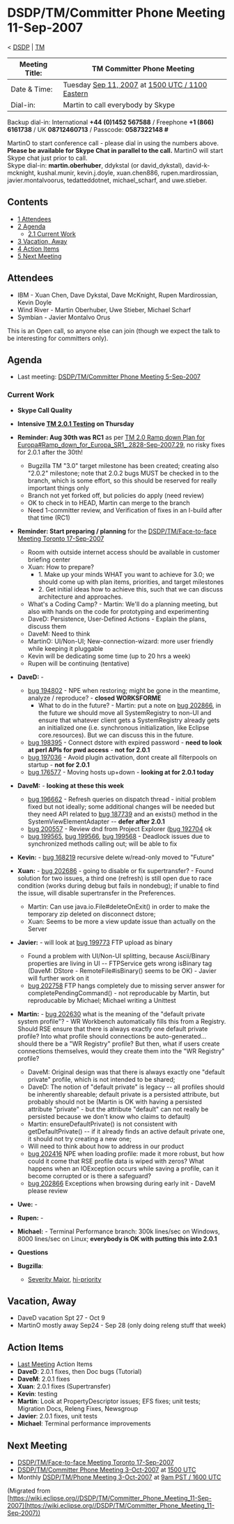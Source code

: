 

DSDP/TM/Committer Phone Meeting 11-Sep-2007
===========================================

< [DSDP](https://wiki.eclipse.org/DSDP "DSDP")‎ | [TM](./TM "DSDP/TM")

| Meeting Title: | **TM Committer Phone Meeting** |
| --- | --- |
| Date & Time: | Tuesday [Sep 11, 2007](./index.php?title=Sep_11,_2007&action=edit&redlink=1 "Sep 11, 2007 (page does not exist)") at [1500 UTC / 1100 Eastern](http://www.timeanddate.com/worldclock/meetingdetails.html?year=2007&month=9&day=11&hour=15&min=00&sec=0&p1=224&p2=159&p3=250&p4=136&p5=223&iv=1800) |
| Dial-in: | Martin to call everybody by Skype |

Backup dial-in: International **+44 (0)1452 567588** / Freephone **+1 (866) 6161738** / UK **08712460713** / Passcode: **0587322148 #**

MartinO to start conference call - please dial in using the numbers above.  
**Please be available for Skype Chat in parallel to the call.** MartinO will start Skype chat just prior to call.  
Skype dial-in: **martin.oberhuber**, ddykstal (or david\_dykstal), david-k-mcknight, kushal.munir, kevin.j.doyle, xuan.chen886, rupen.mardirossian, javier.montalvoorus, tedatteddotnet, michael\_scharf, and uwe.stieber.  

Contents
--------

*   [1 Attendees](#Attendees)
*   [2 Agenda](#Agenda)
    *   [2.1 Current Work](#Current-Work)
*   [3 Vacation, Away](#Vacation.2C-Away)
*   [4 Action Items](#Action-Items)
*   [5 Next Meeting](#Next-Meeting)

Attendees
---------

*   IBM - Xuan Chen, Dave Dykstal, Dave McKnight, Rupen Mardirossian, Kevin Doyle
*   Wind River - Martin Oberhuber, Uwe Stieber, Michael Scharf
*   Symbian - Javier Montalvo Orus

This is an Open call, so anyone else can join (though we expect the talk to be interesting for committers only).

Agenda
------

*   Last meeting: [DSDP/TM/Committer Phone Meeting 5-Sep-2007](./Committer_Phone_Meeting_5-Sep-2007 "DSDP/TM/Committer Phone Meeting 5-Sep-2007")

### Current Work

*   **Skype Call Quality**
*   **Intensive [TM 2.0.1 Testing](./TM_2.0.1_Testing "TM 2.0.1 Testing") on Thursday**
*   **Reminder: Aug 30th was RC1** as per [TM 2.0 Ramp down Plan for Europa#Ramp\_down\_for\_Europa\_SR1_.2828-Sep-2007.29](./TM_2.0_Ramp_down_Plan_for_Europa#Ramp_down_for_Europa_SR1_.2828-Sep-2007.29 "TM 2.0 Ramp down Plan for Europa"), no risky fixes for 2.0.1 after the 30th!
    *   Bugzilla TM "3.0" target milestone has been created; creating also "2.0.2" milestone; note that 2.0.2 bugs MUST be checked in to the branch, which is some effort, so this should be reserved for really important things only
    *   Branch not yet forked off, but policies do apply (need review)
    *   OK to check in to HEAD, Martin can merge to the branch
    *   Need 1-committer review, and Verification of fixes in an I-build after that time (RC1)
*   **Reminder: Start preparing / planning** for the [DSDP/TM/Face-to-face Meeting Toronto 17-Sep-2007](./Face-to-face_Meeting_Toronto_17-Sep-2007 "DSDP/TM/Face-to-face Meeting Toronto 17-Sep-2007")
    *   Room with outside internet access should be available in customer briefing center
    *   Xuan: How to prepare?
        *   1\. Make up your minds WHAT you want to achieve for 3.0; we should come up with plan items, priorities, and target milestones
        *   2\. Get initial ideas how to achieve this, such that we can discuss architecture and approaches.
    *   What's a Coding Camp? - Martin: We'll do a planning meeting, but also with hands on the code for prototyping and experimenting
    *   DaveD: Persistence, User-Defined Actions - Explain the plans, discuss them
    *   DaveM: Need to think
    *   MartinO: UI/Non-UI; New-connection-wizard: more user friendly while keeping it pluggable
    *   Kevin will be dedicating some time (up to 20 hrs a week)
    *   Rupen will be continuing (tentative)
*   **DaveD:** -
    *   [bug 194802](https://bugs.eclipse.org/bugs/show_bug.cgi?id=194802) \- NPE when restoring; might be gone in the meantime, analyze / reproduce? - **closed WORKSFORME**
        *   What to do in the future? - Martin: put a note on [bug 202866](https://bugs.eclipse.org/bugs/show_bug.cgi?id=202866), in the future we should move all SystemRegistry to non-UI and ensure that whatever client gets a SystemRegistry already gets an initialized one (i.e. synchronous initialization, like Eclipse core.resources). But we can discuss this in the future.
    *   [bug 198395](https://bugs.eclipse.org/bugs/show_bug.cgi?id=198395) \- Connect dstore with expired password - **need to look at perl APIs for pwd access** \- **not for 2.0.1**
    *   [bug 197036](https://bugs.eclipse.org/bugs/show_bug.cgi?id=197036) \- Avoid plugin activation, dont create all filterpools on startup - **not for 2.0.1**
    *   [bug 176577](https://bugs.eclipse.org/bugs/show_bug.cgi?id=176577) \- Moving hosts up+down - **looking at for 2.0.1 today**
*   **DaveM:** \- **looking at these this week**
    *   [bug 196662](https://bugs.eclipse.org/bugs/show_bug.cgi?id=196662) \- Refresh queries on dispatch thread - initial problem fixed but not ideally; some additional changes will be needed but they need API related to [bug 187739](https://bugs.eclipse.org/bugs/show_bug.cgi?id=187739) and an exists() method in the SystemViewElementAdapter -- **defer after 2.0.1**
    *   [bug 200557](https://bugs.eclipse.org/bugs/show_bug.cgi?id=200557) \- Review dnd from Project Explorer ([bug 192704](https://bugs.eclipse.org/bugs/show_bug.cgi?id=192704) ok
    *   [bug 199565](https://bugs.eclipse.org/bugs/show_bug.cgi?id=199565), [bug 199566](https://bugs.eclipse.org/bugs/show_bug.cgi?id=199566), [bug 199568](https://bugs.eclipse.org/bugs/show_bug.cgi?id=199568) \- Deadlock issues due to synchronized methods calling out; will be able to fix
*   **Kevin:** \- [bug 168219](https://bugs.eclipse.org/bugs/show_bug.cgi?id=168219) recursive delete w/read-only moved to "Future"
*   **Xuan:** \- [bug 202686](https://bugs.eclipse.org/bugs/show_bug.cgi?id=202686) \- going to disable or fix supertransfer? - Found solution for two issues, a third one (refresh) is still open due to race condition (works during debug but fails in nondebug); if unable to find the issue, will disable supertransfer in the Preferences.
    *   Martin: Can use java.io.File#deleteOnExit() in order to make the temporary zip deleted on disconnect dstore;
    *   Xuan: Seems to be more a view update issue than actually on the Server
*   **Javier:** \- will look at [bug 199773](https://bugs.eclipse.org/bugs/show_bug.cgi?id=199773) FTP upload as binary
    *   Found a problem with UI/Non-UI splitting, because Ascii/Binary properties are living in UI -- FTPService gets wrong isBinary tag (DaveM: DStore - RemoteFile#isBinary() seems to be OK) - Javier will further work on it
    *   [bug 202758](https://bugs.eclipse.org/bugs/show_bug.cgi?id=202758) FTP hangs completely due to missing server answer for completePendingCommand() - not reproducable by Martin, but reproducable by Michael; Michael writing a Unittest
*   **Martin:** \- [bug 202630](https://bugs.eclipse.org/bugs/show_bug.cgi?id=202630) what is the meaning of the "default private system profile"? - WR Workbench automatically fills this from a Registry. Should RSE ensure that there is always exactly one default private profile? Into what profile should connections be auto-generated... should there be a "WR Registry" profile? But then, what if users create connections themselves, would they create them into the "WR Registry" profile?
    *   DaveM: Original design was that there is always exactly one "default private" profile, which is not intended to be shared;
    *   DaveD: The notion of "default private" is legacy -- all profiles should be inherently shareable; default private is a persisted attribute, but probably should not be (Martin is OK with having a persisted attribute "private" - but the attribute "default" can not really be persisted because we don't know who claims to default)
    *   Martin: ensureDefaultPrivate() is not consistent with getDefaultPrivate() -- if it already finds an active default private one, it should not try creating a new one;
    *   Will need to think about how to address in our product
    *   [bug 202416](https://bugs.eclipse.org/bugs/show_bug.cgi?id=202416) NPE when loading profile: made it more robust, but how could it come that RSE profile data is wiped with zeros? What happens when an IOException occurs while saving a profile, can it become corrupted or is there a safeguard?
    *   [bug 202866](https://bugs.eclipse.org/bugs/show_bug.cgi?id=202866) Exceptions when browsing during early init - DaveM please review
*   **Uwe:** -
*   **Rupen:** -
*   **Michael:** \- Terminal Performance branch: 300k lines/sec on Windows, 8000 lines/sec on Linux; **everybody is OK with putting this into 2.0.1**
*   **Questions**

*   **Bugzilla**:
    *   [Severity Major](https://bugs.eclipse.org/bugs/buglist.cgi?query_format=advanced&classification=DSDP&product=Target+Management&bug_status=UNCONFIRMED&bug_status=NEW&bug_status=ASSIGNED&bug_status=REOPENED&bug_severity=blocker&bug_severity=critical&bug_severity=major&cmdtype=doit), [hi-priority](https://bugs.eclipse.org/bugs/buglist.cgi?query_format=advanced&classification=DSDP&product=Target+Management&bug_status=UNCONFIRMED&bug_status=NEW&bug_status=ASSIGNED&bug_status=REOPENED&cmdtype=doit&field0-0-0=priority&type0-0-0=regexp&value0-0-0=P%5B12%5D&field0-0-1=bug_severity&type0-0-1=regexp&value0-0-1=blocker%7Ccritical%7Cmajor)

Vacation, Away
--------------

*   DaveD vacation Spt 27 - Oct 9
*   MartinO mostly away Sep24 - Sep 28 (only doing releng stuff that week)

Action Items
------------

*   [Last Meeting](./Committer_Phone_Meeting_5-Sep-2007#Action_Items "DSDP/TM/Committer Phone Meeting 5-Sep-2007") Action Items
*   **DaveD**: 2.0.1 fixes, then Doc bugs (Tutorial)
*   **DaveM**: 2.0.1 fixes
*   **Xuan**: 2.0.1 fixes (Supertransfer)
*   **Kevin**: testing
*   **Martin**: Look at PropertyDescriptor issues; EFS fixes; unit tests; Migration Docs, Releng Fixes, Newsgroup
*   **Javier**: 2.0.1 fixes, unit tests
*   **Michael**: Terminal performance improvements

Next Meeting
------------

*   [DSDP/TM/Face-to-face Meeting Toronto 17-Sep-2007](./Face-to-face_Meeting_Toronto_17-Sep-2007 "DSDP/TM/Face-to-face Meeting Toronto 17-Sep-2007")
*   [DSDP/TM/Committer Phone Meeting 3-Oct-2007](./Committer_Phone_Meeting_3-Oct-2007 "DSDP/TM/Committer Phone Meeting 3-Oct-2007") at [1500 UTC](http://www.timeanddate.com/worldclock/meetingdetails.html?year=2007&month=10&day=3&hour=15&min=00&sec=0&p1=224&p2=159&p3=250&p4=136&p5=223&iv=1800)
*   Monthly [DSDP/TM/Phone Meeting 3-Oct-2007](./Phone_Meeting_3-Oct-2007 "DSDP/TM/Phone Meeting 3-Oct-2007") at [9am PST / 1600 UTC](http://www.timeanddate.com/worldclock/fixedtime.html?month=10&day=3&year=2007&hour=16&min=00&sec=0&p1=0)


(Migrated from [https://wiki.eclipse.org//DSDP/TM/Committer_Phone_Meeting_11-Sep-2007](https://wiki.eclipse.org//DSDP/TM/Committer_Phone_Meeting_11-Sep-2007))
